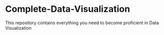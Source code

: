 # Complete-Data-Visualization
This repository contains everything you need to become proficient in Data Visualization
